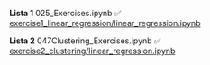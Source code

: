 **Lista 1** 025_Exercises.ipynb
:white_check_mark: [exercise1_linear_regression/linear_regression.ipynb](https://github.com/mawojcik/machine-learning/blob/main/exercise1_linear_regression/linear_regression.ipynb)

**Lista 2** 047Clustering_Exercises.ipynb
:white_check_mark: [exercise2_clustering/linear_regression.ipynb](https://github.com/mawojcik/machine-learning/blob/main/exercise2_clustering/047Clustering_Exercises.ipynb)